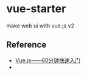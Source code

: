 # vue-starter
make web ui with vue.js v2

## Reference
 * [Vue.js——60分钟快速入门](http://www.cnblogs.com/keepfool/p/5619070.html)
 * [](http://www.runoob.com/vue2/vue-tutorial.html)
